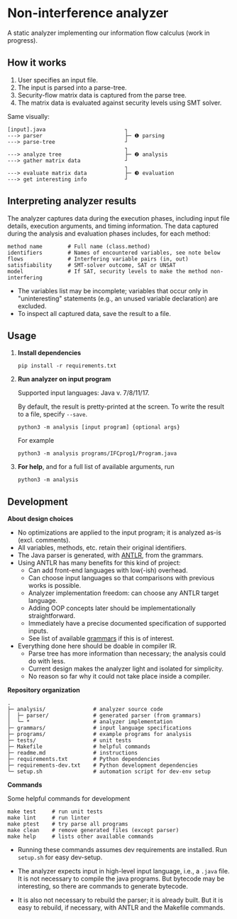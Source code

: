 # Non-interference analyzer 

A static analyzer implementing our information flow calculus (work in progress).

## How it works

1. User specifies an input file.
2. The input is parsed into a parse-tree.
3. Security-flow matrix data is captured from the parse tree.
4. The matrix data is evaluated against security levels using SMT solver. 

Same visually:

```
[input].java                         ┐
---> parser                          ├─ ❶ parsing 
---> parse-tree                      ┘
                                     ┐
---> analyze tree                    ├─ ❷ analysis 
---> gather matrix data              ┘      
                                     ┐
---> evaluate matrix data            ├─ ❸ evaluation 
---> get interesting info            ┘  
```

## Interpreting analyzer results

The analyzer captures data during the execution phases, including input file details, execution arguments, and timing information.
The data captured during the analysis and evaluation phases includes, for each method:

```
method name        # Full name (class.method)
identifiers        # Names of encountered variables, see note below               
flows              # Interfering variable pairs (in, out)    
satisfiability     # SMT-solver outcome, SAT or UNSAT                 
model              # If SAT, security levels to make the method non-interfering           
```

* The variables list may be incomplete; variables that occur only in "uninteresting" statements (e.g., an unused variable declaration) are excluded.
* To inspect all captured data, save the result to a file. 

## Usage


1. **Install dependencies**

   ```
   pip install -r requirements.txt
   ```

2. **Run analyzer on input program**

   Supported input languages: Java v. 7/8/11/17.

   By default, the result is pretty-printed at the screen.
   To write the result to a file, specify `--save`.

   ```
   python3 -m analysis [input program] {optional args}
   ```

   For example

   ```
   python3 -m analysis programs/IFCprog1/Program.java
   ```

3. **For help**, and for a full list of available arguments, run 

   ```
   python3 -m analysis
   ```


## Development

**About design choices**

* No optimizations are applied to the input program; it is analyzed as-is (excl. comments).
* All variables, methods, etc. retain their original identifiers.
* The Java parser is generated, with [ANTLR](https://www.antlr.org/), from the grammars.
* Using ANTLR has many benefits for this kind of project:
  * Can add front-end languages with low(-ish) overhead. 
  * Can choose input languages so that comparisons with previous works is possible.
  * Analyzer implementation freedom: can choose any ANTLR target language.
  * Adding OOP concepts later should be implementationally straightforward.
  * Immediately have a precise documented specification of supported inputs.
  * See list of available [grammars](https://github.com/antlr/grammars-v4) if this is of interest.
* Everything done here should be doable in compiler IR.
  * Parse tree has more information than necessary; the analysis could do with less.
  * Current design makes the analyzer light and isolated for simplicity.
  * No reason so far why it could not take place inside a compiler.   

**Repository organization**

```
.
├─ analysis/               # analyzer source code
│  ├─ parser/              # generated parser (from grammars)
│  └─ *                    # analyzer implementation
├─ grammars/               # input language specifications
├─ programs/               # example programs for analysis
├─ tests/                  # unit tests
├─ Makefile                # helpful commands
├─ readme.md               # instructions
├─ requirements.txt        # Python dependencies 
├─ requirements-dev.txt    # Python development dependencies
└─ setup.sh                # automation script for dev-env setup  
```````

**Commands**

Some helpful commands for development

```
make test     # run unit tests
make lint     # run linter
make ptest    # try parse all programs
make clean    # remove generated files (except parser)
make help     # lists other available commands
```

* Running these commands assumes dev requirements are installed.
  Run `setup.sh` for easy dev-setup.

* The analyzer expects input in high-level input language, i.e., 
  a `.java` file. It is not necessary to compile the java programs.
  But bytecode may be interesting, so there are commands to generate 
  bytecode.

* It is also not necessary to rebuild the parser; it is already built. 
  But it is easy to rebuild, if necessary, with ANTLR and the Makefile commands.

